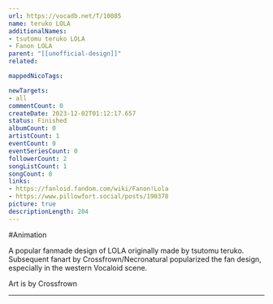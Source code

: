 ```yaml
---
url: https://vocadb.net/T/10085
name: teruko LOLA
additionalNames: 
- tsutomu teruko LOLA
- Fanon LOLA
parent: "[[unofficial-design]]"
related:

mappedNicoTags:

newTargets:
- all
commentCount: 0
createDate: 2023-12-02T01:12:17.657
status: Finished
albumCount: 0
artistCount: 1
eventCount: 0
eventSeriesCount: 0
followerCount: 2
songListCount: 1
songCount: 8
links: 
- https://fanloid.fandom.com/wiki/Fanon!Lola
- https://www.pillowfort.social/posts/190378
picture: true
descriptionLength: 204
---
```


#Animation

A popular fanmade design of LOLA originally made by tsutomu teruko. Subsequent fanart by Crossfrown/Necronatural popularized the fan design, especially in the western Vocaloid scene.

Art is by Crossfrown

---

